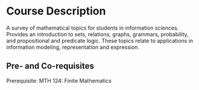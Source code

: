# Course Description

A survey of mathematical topics for students in information
sciences. Provides an introduction to sets, relations, graphs,
grammars, probability, and propositional and predicate logic. These
topics relate to applications in information modeling, representation
and expression.

## Pre- and Co-requisites

Prerequisite: MTH 124: Finite Mathematics